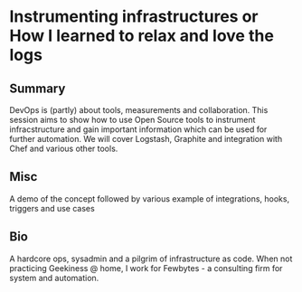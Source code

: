# Instrumenting infrastructures or How I learned to relax and love the logs

## Summary
DevOps is (partly) about tools, measurements and collaboration. This session aims to show how to use Open Source tools to instrument infracstructure and gain important information which can be used for further automation.
We will cover Logstash, Graphite and integration with Chef and various other tools.

## Misc
A demo of the concept followed by various example of integrations, hooks, triggers and use cases

## Bio
A hardcore ops, sysadmin and a pilgrim of infrastructure as code. When not practicing Geekiness @ home, I work for Fewbytes - a consulting firm for system and automation.
